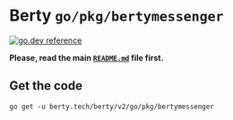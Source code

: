 # Berty `go/pkg/bertymessenger`

[![go.dev reference](https://img.shields.io/badge/go.dev-reference-007d9c?logo=go&logoColor=white)](https://pkg.go.dev/berty.tech/berty/v2/go/pkg/bertymessenger)

__Please, read the main [`README.md`](../../../README.md) file first.__

## Get the code

`go get -u berty.tech/berty/v2/go/pkg/bertymessenger`

<!--
## Examples

_TODO: add links to internal examples + links to external repos using the messenger_
-->

